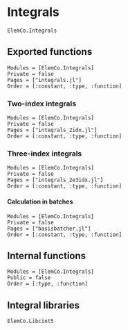 # Integrals

```@docs
ElemCo.Integrals
```

## Exported functions

```@autodocs
Modules = [ElemCo.Integrals]
Private = false
Pages = ["integrals.jl"]
Order = [:constant, :type, :function]
```

### Two-index integrals

```@autodocs
Modules = [ElemCo.Integrals]
Private = false
Pages = ["integrals_2idx.jl"]
Order = [:constant, :type, :function]
```

### Three-index integrals

```@autodocs
Modules = [ElemCo.Integrals]
Private = false
Pages = ["integrals_2e3idx.jl"]
Order = [:constant, :type, :function]
```

#### Calculation in batches

```@autodocs
Modules = [ElemCo.Integrals]
Private = false
Pages = ["basisbatcher.jl"]
Order = [:constant, :type, :function]
```

## Internal functions

```@autodocs
Modules = [ElemCo.Integrals]
Public = false
Order = [:type, :function]
```

## Integral libraries

```@docs
ElemCo.Libcint5
```
